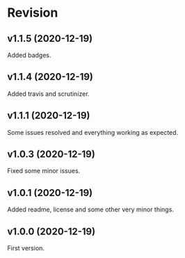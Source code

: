 Revision
=======================

v1.1.5 (2020-12-19)
-----------------------

Added badges.

v1.1.4 (2020-12-19)
-----------------------

Added travis and scrutinizer.

v1.1.1 (2020-12-19)
-----------------------

Some issues resolved and everything working as expected.

v1.0.3 (2020-12-19)
-----------------------

Fixed some minor issues.

v1.0.1 (2020-12-19)
-----------------------

Added readme, license and some other very minor things.

v1.0.0 (2020-12-19)
-----------------------

First version.
